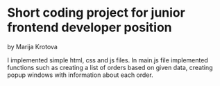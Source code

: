 #  Short coding project for junior frontend developer position
by Marija Krotova

I implemented simple html, css and js files. In main.js file implemented functions such as creating a list of orders based on given data, creating popup windows with information about each order.